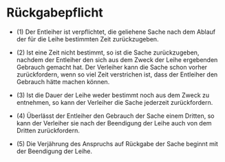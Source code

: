 # Rückgabepflicht

- (1) Der Entleiher ist verpflichtet, die geliehene Sache nach dem Ablauf der für die Leihe bestimmten Zeit zurückzugeben.

- (2) Ist eine Zeit nicht bestimmt, so ist die Sache zurückzugeben, nachdem der Entleiher den sich aus dem Zweck der Leihe ergebenden Gebrauch gemacht hat. Der Verleiher kann die Sache schon vorher zurückfordern, wenn so viel Zeit verstrichen ist, dass der Entleiher den Gebrauch hätte machen können.

- (3) Ist die Dauer der Leihe weder bestimmt noch aus dem Zweck zu entnehmen, so kann der Verleiher die Sache jederzeit zurückfordern.

- (4) Überlässt der Entleiher den Gebrauch der Sache einem Dritten, so kann der Verleiher sie nach der Beendigung der Leihe auch von dem Dritten zurückfordern.

- (5) Die Verjährung des Anspruchs auf Rückgabe der Sache beginnt mit der Beendigung der Leihe.

